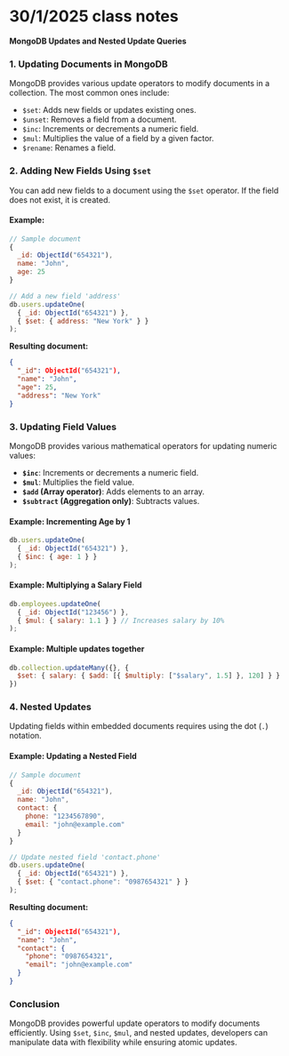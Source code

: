 # 30/1/2025 class notes

**MongoDB Updates and Nested Update Queries**

### 1. Updating Documents in MongoDB
MongoDB provides various update operators to modify documents in a collection. The most common ones include:
- `$set`: Adds new fields or updates existing ones.
- `$unset`: Removes a field from a document.
- `$inc`: Increments or decrements a numeric field.
- `$mul`: Multiplies the value of a field by a given factor.
- `$rename`: Renames a field.

### 2. Adding New Fields Using `$set`
You can add new fields to a document using the `$set` operator. If the field does not exist, it is created.

#### Example:
```javascript
// Sample document
{
  _id: ObjectId("654321"),
  name: "John",
  age: 25
}

// Add a new field 'address'
db.users.updateOne(
  { _id: ObjectId("654321") },
  { $set: { address: "New York" } }
);
```

**Resulting document:**
```json
{
  "_id": ObjectId("654321"),
  "name": "John",
  "age": 25,
  "address": "New York"
}
```

### 3. Updating Field Values
MongoDB provides various mathematical operators for updating numeric values:

- **`$inc`**: Increments or decrements a numeric field.
- **`$mul`**: Multiplies the field value.
- **`$add` (Array operator)**: Adds elements to an array.
- **`$subtract` (Aggregation only)**: Subtracts values.

#### Example: Incrementing Age by 1
```javascript
db.users.updateOne(
  { _id: ObjectId("654321") },
  { $inc: { age: 1 } }
);
```

#### Example: Multiplying a Salary Field
```javascript
db.employees.updateOne(
  { _id: ObjectId("123456") },
  { $mul: { salary: 1.1 } } // Increases salary by 10%
);
```

#### Example: Multiple updates together
```js
db.collection.updateMany({}, { 
  $set: { salary: { $add: [{ $multiply: ["$salary", 1.5] }, 120] } } 
})
```

### 4. Nested Updates
Updating fields within embedded documents requires using the dot (`.`) notation.

#### Example: Updating a Nested Field
```javascript
// Sample document
{
  _id: ObjectId("654321"),
  name: "John",
  contact: {
    phone: "1234567890",
    email: "john@example.com"
  }
}

// Update nested field 'contact.phone'
db.users.updateOne(
  { _id: ObjectId("654321") },
  { $set: { "contact.phone": "0987654321" } }
);
```

**Resulting document:**
```json
{
  "_id": ObjectId("654321"),
  "name": "John",
  "contact": {
    "phone": "0987654321",
    "email": "john@example.com"
  }
}
```


### Conclusion
MongoDB provides powerful update operators to modify documents efficiently. Using `$set`, `$inc`, `$mul`, and nested updates, developers can manipulate data with flexibility while ensuring atomic updates.
